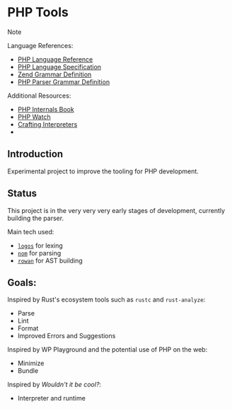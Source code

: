# PHP Tools

> [!NOTE]
> Language References:
> - [PHP Language Reference](https://www.php.net/manual/en/langref.php)
> - [PHP Language Specification](https://phplang.org/welcome.html)
> - [Zend Grammar Definition](https://github.com/php/php-src/blob/master/Zend/zend_language_parser.y)
> - [PHP Parser Grammar Definition](https://github.com/nikic/PHP-Parser/blob/master/grammar/php.y)
>
> Additional Resources:
> - [PHP Internals Book](https://www.phpinternalsbook.com/)
> - [PHP Watch](https://php.watch/)
> - [Crafting Interpreters](https://craftinginterpreters.com/contents.html)
> -

## Introduction

Experimental project to improve the tooling for PHP development.

## Status

This project is in the very very very early stages of development, currently building the parser.

Main tech used:

- [`logos`](https://crates.io/crates/logos) for lexing
- [`nom`](https://crates.io/crates/nom) for parsing
- [`rowan`](https://crates.io/crates/rowan) for AST building

## Goals:

Inspired by Rust's ecosystem tools such as `rustc` and `rust-analyze`:

- Parse
- Lint
- Format
- Improved Errors and Suggestions

Inspired by WP Playground and the potential use of PHP on the web:

- Minimize
- Bundle

Inspired by *Wouldn't it be cool?*:

- Interpreter and runtime
